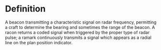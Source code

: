 # Definition

A beacon transmitting a characteristic signal on radar frequency,
permitting a craft to determine the bearing and sometimes the range of
the beacon. A racon returns a coded signal when triggered by the proper
type of radar pulse; a ramark continuously transmits a signal which
appears as a radial line on the plan position indicator.
